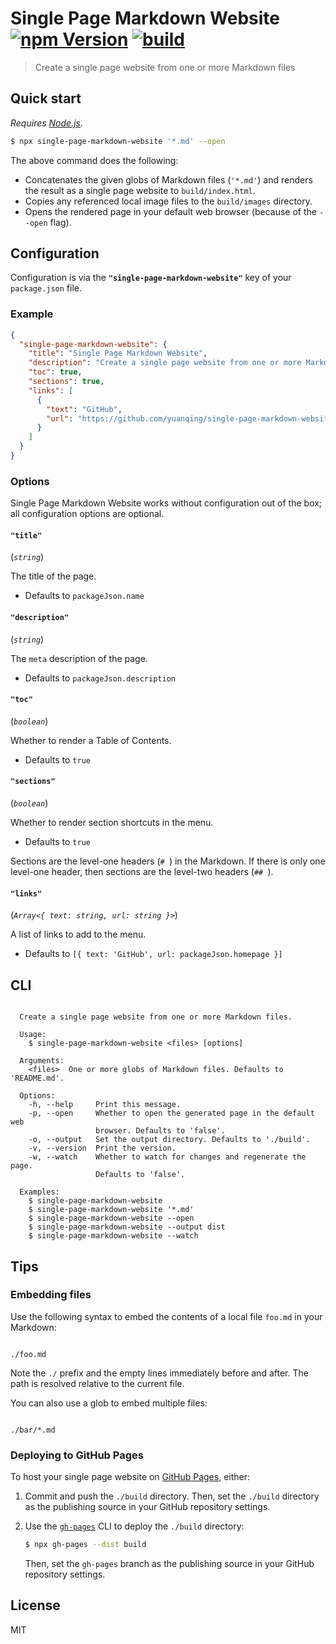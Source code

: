 # Single Page Markdown Website [![npm Version](https://img.shields.io/npm/v/single-page-markdown-website?cacheSeconds=1800)](https://www.npmjs.com/package/single-page-markdown-website) [![build](https://github.com/yuanqing/single-page-markdown-website/workflows/build/badge.svg)](https://github.com/yuanqing/single-page-markdown-website/actions?query=workflow%3Abuild)

> Create a single page website from one or more Markdown files

## Quick start

*Requires [Node.js](https://nodejs.org).*

```sh
$ npx single-page-markdown-website '*.md' --open
```

The above command does the following:

- Concatenates the given globs of Markdown files (`'*.md'`) and renders the result as a single page website to `build/index.html`.
- Copies any referenced local image files to the `build/images` directory.
- Opens the rendered page in your default web browser (because of the `--open` flag).

## Configuration

Configuration is via the **`"single-page-markdown-website"`** key of your `package.json` file.

### Example

```json
{
  "single-page-markdown-website": {
    "title": "Single Page Markdown Website",
    "description": "Create a single page website from one or more Markdown files",
    "toc": true,
    "sections": true,
    "links": [
      {
        "text": "GitHub",
        "url": "https://github.com/yuanqing/single-page-markdown-website"
      }
    ]
  }
}
```

### Options

Single Page Markdown Website works without configuration out of the box; all configuration options are optional.

#### `"title"`

(*`string`*)

The title of the page.

- Defaults to `packageJson.name`

#### `"description"`

(*`string`*)

The `meta` description of the page.

- Defaults to `packageJson.description`

#### `"toc"`

(*`boolean`*)

Whether to render a Table of Contents.

- Defaults to `true`

#### `"sections"`

(*`boolean`*)

Whether to render section shortcuts in the menu.

- Defaults to `true`

Sections are the level-one headers (`# `) in the Markdown. If there is only one level-one header, then sections are the level-two headers (`## `).

#### `"links"`

(*`Array<{ text: string, url: string }>`*)

A list of links to add to the menu.

- Defaults to `[{ text: 'GitHub', url: packageJson.homepage }]`

## CLI

<!-- ``` markdown-interpolate: ts-node --project packages/single-page-markdown-website/tsconfig.json packages/single-page-markdown-website/src/cli.ts --help -->
```

  Create a single page website from one or more Markdown files.

  Usage:
    $ single-page-markdown-website <files> [options]

  Arguments:
    <files>  One or more globs of Markdown files. Defaults to 'README.md'.

  Options:
    -h, --help     Print this message.
    -p, --open     Whether to open the generated page in the default web
                   browser. Defaults to 'false'.
    -o, --output   Set the output directory. Defaults to './build'.
    -v, --version  Print the version.
    -w, --watch    Whether to watch for changes and regenerate the page.
                   Defaults to 'false'.

  Examples:
    $ single-page-markdown-website
    $ single-page-markdown-website '*.md'
    $ single-page-markdown-website --open
    $ single-page-markdown-website --output dist
    $ single-page-markdown-website --watch

```
<!-- ``` end -->

## Tips

### Embedding files

Use the following syntax to embed the contents of a local file `foo.md` in your Markdown:

```

./foo.md

```

Note the `./` prefix and the empty lines immediately before and after. The path is resolved relative to the current file.

You can also use a glob to embed multiple files:

```

./bar/*.md

```

### Deploying to GitHub Pages

To host your single page website on [GitHub Pages](https://docs.github.com/en/free-pro-team@latest/github/working-with-github-pages/configuring-a-publishing-source-for-your-github-pages-site), either:

1. Commit and push the `./build` directory. Then, set the `./build` directory as the publishing source in your GitHub repository settings.

2. Use the [`gh-pages`](https://github.com/tschaub/gh-pages) CLI to deploy the `./build` directory:

    ```sh
    $ npx gh-pages --dist build
    ```

    Then, set the `gh-pages` branch as the publishing source in your GitHub repository settings.

## License

MIT
